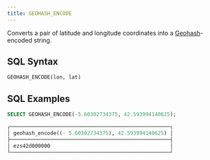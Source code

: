 ```yaml
---
title: GEOHASH_ENCODE
---
```


Converts a pair of latitude and longitude coordinates into a [Geohash](https://en.wikipedia.org/wiki/Geohash)-encoded string.

## SQL Syntax

```sql
GEOHASH_ENCODE(lon, lat)
```

## SQL Examples

```sql
SELECT GEOHASH_ENCODE(-5.60302734375, 42.593994140625);

┌────────────────────────────────────────────────────┐
│ geohash_encode((- 5.60302734375), 42.593994140625) │
├────────────────────────────────────────────────────┤
│ ezs42d000000                                       │
└────────────────────────────────────────────────────┘
```